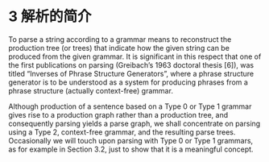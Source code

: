 # 3 解析的简介

To parse a string according to a grammar means to reconstruct the production tree (or trees) that indicate how the given string can be produced from the given grammar. It is significant in this respect that one of the first publications on parsing (Greibach’s 1963 doctoral thesis [6]), was titled “Inverses of Phrase Structure Generators”, where a phrase structure generator is to be understood as a system for producing phrases from a phrase structure (actually context-free) grammar.

Although production of a sentence based on a Type 0 or Type 1 grammar gives rise to a production graph rather than a production tree, and consequently parsing yields a parse graph, we shall concentrate on parsing using a Type 2, context-free grammar, and the resulting parse trees. Occasionally we will touch upon parsing with Type 0 or Type 1 grammars, as for example in Section 3.2, just to show that it is a meaningful concept.
